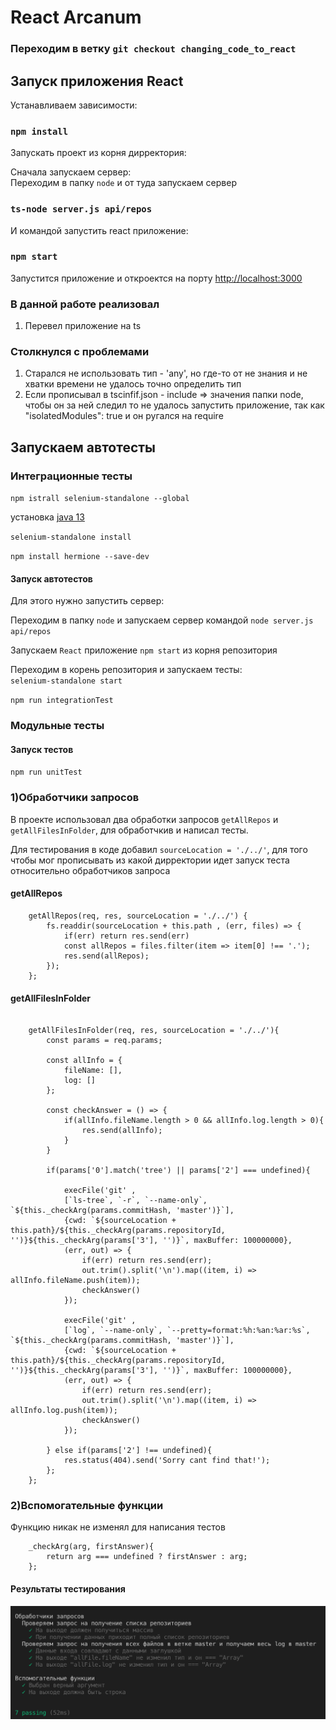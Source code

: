 <h1>React Arcanum</h1>

### Переходим в ветку `git checkout changing_code_to_react`

<h2>Запуск приложения React</h2>

Устанавливаем зависимости:<br />

### `npm install`

Запускать проект из корня дирректория:<br />

Сначала запускаем сервер: <br />
Переходим в папку `node` и от туда запускаем сервер <be />

### `ts-node server.js api/repos`

И командой запустить react приложение: <br />

### `npm start` 

Запустится приложение и откроектся на порту [http://localhost:3000](http://localhost:3000) <br />

<h3>В данной работе реализовал </h3>

<ol>
    <li>Перевел приложение на ts</li>
</ol>

<h3>Столкнулся с проблемами </h3>
<ol>
     <li>Старался не использовать тип - 'any', но где-то от не знания и не хватки времени не удалось точно определить тип </li>
     <li>Если прописывал в tscinfif.json - include =>  значения папки node, чтобы он за ней следил то не удалось запустить приложение, так как  "isolatedModules": true и он ругался на require </li>
</ol>



<h2>Запускаем автотесты</h2>

<h3>Интеграционные тесты</h3>

  `npm istrall selenium-standalone --global` <br />
  
   установка [java 13](https://www.oracle.com/technetwork/java/javase/downloads/jdk13-downloads-5672538.html) <br />
   
  `selenium-standalone install`
  
  `npm install hermione --save-dev`
  
  <h4>Запуск автотестов</h4>
  
  Для этого нужно запустить сервер: <br />
  
  Переходим в папку `node` и запускаем сервер командой `node server.js api/repos`<br />
  
  Запускаем `React` приложение `npm start` из корня репозитория <br />

  Переходим в корень репозитория и запускаем тесты: <br />
  `selenium-standalone start` <br />
  
  `npm run integrationTest`<br />


<h3>Модульные тесты</h3>

<h4>Запуск тестов</h4>

`npm run unitTest`

### 1)Обработчики запросов

В проекте использовал два обработки запросов `getAllRepos` и `getAllFilesInFolder`, для обработчкив и написал тесты.

Для тестирования в коде добавил `sourceLocation = './../'`, для того чтобы мог прописывать из какой дирректории идет запуск теста относительно обработчиков запроса

<h4>getAllRepos</h4>

```JS
    getAllRepos(req, res, sourceLocation = './../') {
        fs.readdir(sourceLocation + this.path , (err, files) => {
            if(err) return res.send(err)
            const allRepos = files.filter(item => item[0] !== '.');
            res.send(allRepos);
        });
    };
```


<h4>getAllFilesInFolder</h4>

```JS

    getAllFilesInFolder(req, res, sourceLocation = './../'){
        const params = req.params;

        const allInfo = {
            fileName: [],
            log: []
        };

        const checkAnswer = () => {
            if(allInfo.fileName.length > 0 && allInfo.log.length > 0){
                res.send(allInfo);
            }
        }

        if(params['0'].match('tree') || params['2'] === undefined){

            execFile('git' ,
            [`ls-tree`, `-r`, `--name-only`, `${this._checkArg(params.commitHash, 'master')}`],
            {cwd: `${sourceLocation + this.path}/${this._checkArg(params.repositoryId, '')}${this._checkArg(params['3'], '')}`, maxBuffer: 100000000},
            (err, out) => {
                if(err) return res.send(err);
                out.trim().split('\n').map((item, i) => allInfo.fileName.push(item));
                checkAnswer()
            });

            execFile('git' ,
            [`log`, `--name-only`, `--pretty=format:%h:%an:%ar:%s`, `${this._checkArg(params.commitHash, 'master')}`],
            {cwd: `${sourceLocation + this.path}/${this._checkArg(params.repositoryId, '')}${this._checkArg(params['3'], '')}`, maxBuffer: 100000000},
            (err, out) => {
                if(err) return res.send(err);
                out.trim().split('\n').map((item, i) => allInfo.log.push(item));
                checkAnswer()
            });

        } else if(params['2'] !== undefined){
            res.status(404).send('Sorry cant find that!');
        };
    };
```

### 2)Вспомогательные функции

Функцию никак не изменял для написания тестов

```JS
    _checkArg(arg, firstAnswer){
        return arg === undefined ? firstAnswer : arg;
    };
```

 <h4>Результаты тестирования</h4>

 ![результат тестирования](./screenshots/unitTest-finish.png)